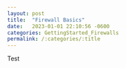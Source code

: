 ```yaml
---
layout: post
title:  "Firewall Basics"
date:   2023-01-01 22:10:56 -0600
categories: GettingStarted_Firewalls
permalink: /:categories/:title
---
```


Test